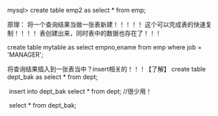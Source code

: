mysql> create table emp2 as select * from emp;

原理：
	将一个查询结果当做一张表新建！！！！！
	这个可以完成表的快速复制！！！！
	表创建出来，同时表中的数据也存在了！！！

create table mytable as select empno,ename from emp where job = 'MANAGER';

将查询结果插入到一张表当中？insert相关的！！！【了解】
	create table dept_bak as select * from dept;

​	insert into dept_bak select * from dept; //很少用！

​	select * from dept_bak;



